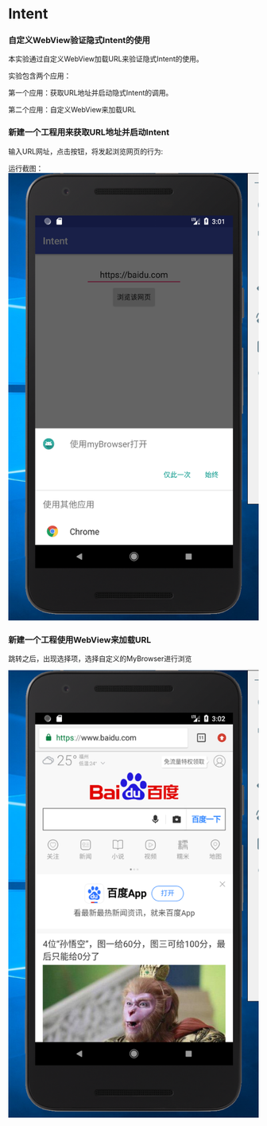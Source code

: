 # Intent

### 自定义WebView验证隐式Intent的使用

本实验通过自定义WebView加载URL来验证隐式Intent的使用。

实验包含两个应用：

第一个应用：获取URL地址并启动隐式Intent的调用。

第二个应用：自定义WebView来加载URL

### 新建一个工程用来获取URL地址并启动Intent

输入URL网址，点击按钮，将发起浏览网页的行为:

运行截图：
![1](https://github.com/NEWSOUL046/Intent/blob/master/picture/1.png)

### 新建一个工程使用WebView来加载URL

跳转之后，出现选择项，选择自定义的MyBrowser进行浏览

![2](https://github.com/NEWSOUL046/Intent/blob/master/picture/2.png)

